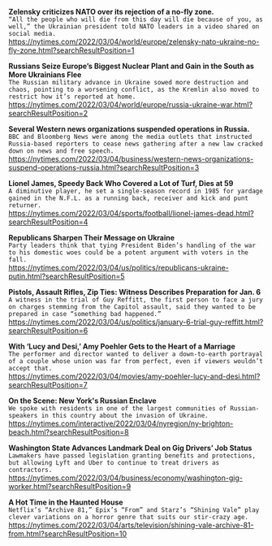 **Zelensky criticizes NATO over its rejection of a no-fly zone.**\
`“All the people who will die from this day will die because of you, as well,” the Ukrainian president told NATO leaders in a video shared on social media.`\
https://nytimes.com/2022/03/04/world/europe/zelensky-nato-ukraine-no-fly-zone.html?searchResultPosition=1

**Russians Seize Europe’s Biggest Nuclear Plant and Gain in the South as More Ukrainians Flee**\
`The Russian military advance in Ukraine sowed more destruction and chaos, pointing to a worsening conflict, as the Kremlin also moved to restrict how it’s reported at home.`\
https://nytimes.com/2022/03/04/world/europe/russia-ukraine-war.html?searchResultPosition=2

**Several Western news organizations suspended operations in Russia.**\
`BBC and Bloomberg News were among the media outlets that instructed Russia-based reporters to cease news gathering after a new law cracked down on news and free speech.`\
https://nytimes.com/2022/03/04/business/western-news-organizations-suspend-operations-russia.html?searchResultPosition=3

**Lionel James, Speedy Back Who Covered a Lot of Turf, Dies at 59**\
`A diminutive player, he set a single-season record in 1985 for yardage gained in the N.F.L. as a running back, receiver and kick and punt returner.`\
https://nytimes.com/2022/03/04/sports/football/lionel-james-dead.html?searchResultPosition=4

**Republicans Sharpen Their Message on Ukraine**\
`Party leaders think that tying President Biden’s handling of the war to his domestic woes could be a potent argument with voters in the fall.`\
https://nytimes.com/2022/03/04/us/politics/republicans-ukraine-putin.html?searchResultPosition=5

**Pistols, Assault Rifles, Zip Ties: Witness Describes Preparation for Jan. 6**\
`A witness in the trial of Guy Reffitt, the first person to face a jury on charges stemming from the Capitol assault, said they wanted to be prepared in case “something bad happened.”`\
https://nytimes.com/2022/03/04/us/politics/january-6-trial-guy-reffitt.html?searchResultPosition=6

**With ‘Lucy and Desi,’ Amy Poehler Gets to the Heart of a Marriage**\
`The performer and director wanted to deliver a down-to-earth portrayal of a couple whose union was far from perfect, even if viewers wouldn’t accept that.`\
https://nytimes.com/2022/03/04/movies/amy-poehler-lucy-and-desi.html?searchResultPosition=7

**On the Scene: New York's Russian Enclave**\
`We spoke with residents in one of the largest communities of Russian-speakers in this country about the invasion of Ukraine.`\
https://nytimes.com/interactive/2022/03/04/nyregion/ny-brighton-beach.html?searchResultPosition=8

**Washington State Advances Landmark Deal on Gig Drivers’ Job Status**\
`Lawmakers have passed legislation granting benefits and protections, but allowing Lyft and Uber to continue to treat drivers as contractors.`\
https://nytimes.com/2022/03/04/business/economy/washington-gig-worker.html?searchResultPosition=9

**A Hot Time in the Haunted House**\
`Netflix’s “Archive 81,” Epix’s “From” and Starz’s “Shining Vale” play clever variations on a horror genre that suits our stir-crazy age.`\
https://nytimes.com/2022/03/04/arts/television/shining-vale-archive-81-from.html?searchResultPosition=10

